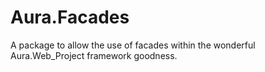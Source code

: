 Aura.Facades
============

A package to allow the use of facades within the wonderful Aura.Web_Project framework goodness.
